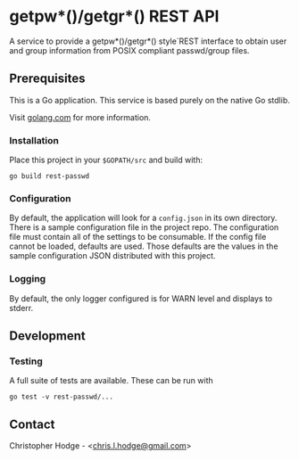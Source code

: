 # getpw*()/getgr*() REST API

A service to provide a getpw*()/getgr*() style`REST interface to obtain user
and group information from POSIX compliant passwd/group files.

## Prerequisites

This is a Go application.  This service is based purely on the native Go stdlib.

Visit [golang.com](http://golang.com) for more information.

### Installation

Place this project in your `$GOPATH/src` and build with:

```
go build rest-passwd
```

### Configuration

By default, the application will look for a `config.json` in its own directory.  There is a
sample configuration file in the project repo.  The configuration file must contain all of
the settings to be consumable.  If the config file cannot be loaded, defaults are used.  Those
defaults are the values in the sample configuration JSON distributed with this project.

### Logging

By default, the only logger configured is for WARN level and displays to stderr.

## Development

### Testing

A full suite of tests are available.  These can be run with

```
go test -v rest-passwd/...
```

## Contact

Christopher Hodge - <[chris.l.hodge@gmail.com](mailto:chris.l.hodge@gmail.com)>

